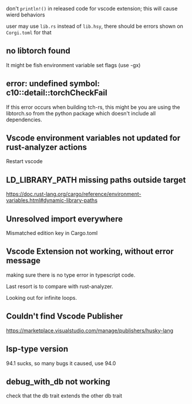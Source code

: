 don't `println!()` in released code for vscode extension;
this will cause wierd behaviors

user may use `lib.rs` instead of `lib.hsy`, there should be errors shown on `Corgi.toml` for that

## no libtorch found

It might be fish environment variable set flags (use -gx)

## error: undefined symbol: c10::detail::torchCheckFail

If this error occurs when building tch-rs, this might be you are using the libtorch.so from the python package which doesn't include all dependencies.

## Vscode environment variables not updated for rust-analyzer actions

Restart vscode

## LD_LIBRARY_PATH missing paths outside target

<https://doc.rust-lang.org/cargo/reference/environment-variables.html#dynamic-library-paths>

## Unresolved import everywhere

Mismatched edition key in Cargo.toml

## Vscode Extension not working, without error message

making sure there is no type error in typescript code.

Last resort is to compare with rust-analyzer.

Looking out for infinite loops.

## Couldn't find Vscode Publisher

https://marketplace.visualstudio.com/manage/publishers/husky-lang

## lsp-type version

94.1 sucks, so many bugs it caused, use 94.0

## debug_with_db not working

check that the db trait extends the other db trait